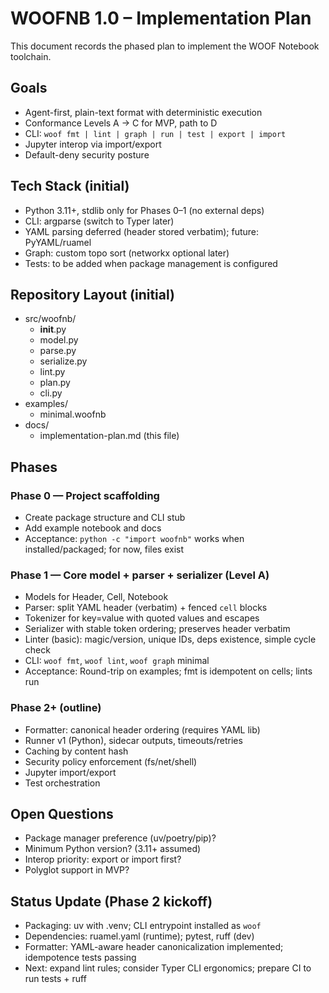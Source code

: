 # WOOFNB 1.0 – Implementation Plan

This document records the phased plan to implement the WOOF Notebook toolchain.

## Goals

- Agent-first, plain-text format with deterministic execution
- Conformance Levels A → C for MVP, path to D
- CLI: `woof fmt | lint | graph | run | test | export | import`
- Jupyter interop via import/export
- Default-deny security posture

## Tech Stack (initial)

- Python 3.11+, stdlib only for Phases 0–1 (no external deps)
- CLI: argparse (switch to Typer later)
- YAML parsing deferred (header stored verbatim); future: PyYAML/ruamel
- Graph: custom topo sort (networkx optional later)
- Tests: to be added when package management is configured

## Repository Layout (initial)

- src/woofnb/
  - **init**.py
  - model.py
  - parse.py
  - serialize.py
  - lint.py
  - plan.py
  - cli.py
- examples/
  - minimal.woofnb
- docs/
  - implementation-plan.md (this file)

## Phases

### Phase 0 — Project scaffolding

- Create package structure and CLI stub
- Add example notebook and docs
- Acceptance: `python -c "import woofnb"` works when installed/packaged; for now, files exist

### Phase 1 — Core model + parser + serializer (Level A)

- Models for Header, Cell, Notebook
- Parser: split YAML header (verbatim) + fenced `cell` blocks
- Tokenizer for key=value with quoted values and escapes
- Serializer with stable token ordering; preserves header verbatim
- Linter (basic): magic/version, unique IDs, deps existence, simple cycle check
- CLI: `woof fmt`, `woof lint`, `woof graph` minimal
- Acceptance: Round-trip on examples; fmt is idempotent on cells; lints run

### Phase 2+ (outline)

- Formatter: canonical header ordering (requires YAML lib)
- Runner v1 (Python), sidecar outputs, timeouts/retries
- Caching by content hash
- Security policy enforcement (fs/net/shell)
- Jupyter import/export
- Test orchestration

## Open Questions

- Package manager preference (uv/poetry/pip)?
- Minimum Python version? (3.11+ assumed)
- Interop priority: export or import first?
- Polyglot support in MVP?

## Status Update (Phase 2 kickoff)

- Packaging: uv with .venv; CLI entrypoint installed as `woof`
- Dependencies: ruamel.yaml (runtime); pytest, ruff (dev)
- Formatter: YAML-aware header canonicalization implemented; idempotence tests passing
- Next: expand lint rules; consider Typer CLI ergonomics; prepare CI to run tests + ruff
